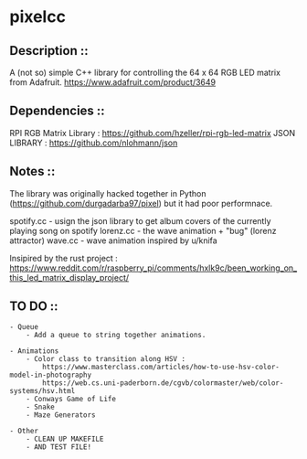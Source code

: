 # pixelcc

## Description ::
A (not so) simple C++ library for controlling the 64 x 64 RGB LED matrix from Adafruit.
https://www.adafruit.com/product/3649

## Dependencies ::
RPI RGB Matrix Library : https://github.com/hzeller/rpi-rgb-led-matrix
JSON LIBRARY : https://github.com/nlohmann/json

## Notes ::
The library was originally hacked together in Python (https://github.com/durgadarba97/pixel)
but it had poor performnace. 

spotify.cc - usign the json library to get album covers of the currently playing song on spotify
lorenz.cc - the wave animation + "bug" (lorenz attractor) 
wave.cc - wave animation inspired by u/knifa 

Insipired by the rust project : https://www.reddit.com/r/raspberry_pi/comments/hxlk9c/been_working_on_this_led_matrix_display_project/

## TO DO ::
    - Queue 
        - Add a queue to string together animations.
    
    - Animations
        - Color class to transition along HSV : 
            https://www.masterclass.com/articles/how-to-use-hsv-color-model-in-photography
            https://web.cs.uni-paderborn.de/cgvb/colormaster/web/color-systems/hsv.html
        - Conways Game of Life
        - Snake
        - Maze Generators
        
    - Other
        - CLEAN UP MAKEFILE 
        - AND TEST FILE!
